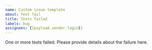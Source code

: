 ```yaml
---
name: Custom issue template
about: Test fail
title: Tests failed
labels: bug
assignees: {{payload.sender.login}}
---
```


One or more tests failed. Please provide details about the failure here.
